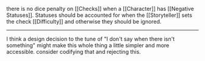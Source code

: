 there is no dice penalty on [[Checks]] when a [[Character]] has [[Negative Statuses]]. Statuses should be accounted for when the [[Storyteller]] sets the check [[Difficulty]] and otherwise they should be ignored.

---

I think a design decision to the tune of "I don't say when there isn't something" might make this whole thing a little simpler and more accessible. consider codifying that and rejecting this.